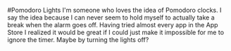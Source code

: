 #Pomodoro Lights
I'm someone who loves the idea of Pomodoro clocks. I say the idea because I can never seem to hold myself to actually take a break when the alarm goes off. Having tried almost every app in the App Store I realized it would be great if I could just make it impossible for me to ignore the timer. Maybe by turning the lights off?